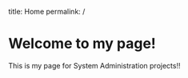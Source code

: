 title: Home
permalink: /

# Welcome to my page!
This is my page for System Administration projects!!